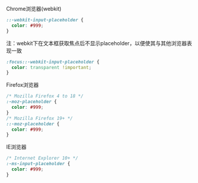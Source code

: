 Chrome浏览器(webkit)
``` CSS
::-webkit-input-placeholder {
  color: #999;
}
```
注：webkit下在文本框获取焦点后不显示placeholder，以便使其与其他浏览器表现一致
``` CSS
:focus::-webkit-input-placeholder {
  color: transparent !important;
}
```

Firefox浏览器
``` CSS
/* Mozilla Firefox 4 to 18 */
:-moz-placeholder {
  color: #999;
}
/* Mozilla Firefox 19+ */
::-moz-placeholder {
  color: #999;
}
```

IE浏览器
``` CSS
/* Internet Explorer 10+ */
:-ms-input-placeholder {
  color: #999;
}
```

